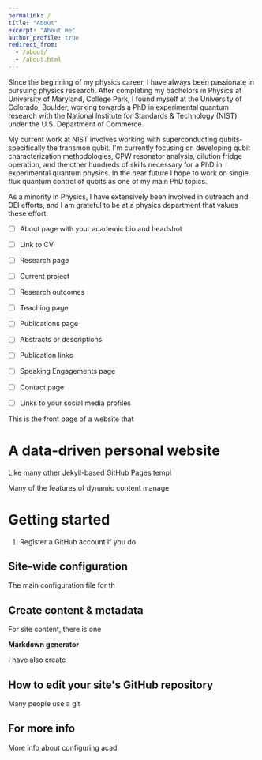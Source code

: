 ```yaml
---
permalink: /
title: "About"
excerpt: "About me"
author_profile: true
redirect_from: 
  - /about/
  - /about.html
---
```


Since the beginning of my physics career, I have always been passionate in pursuing physics research. After completing my bachelors in Physics at University of Maryland, College Park, I found myself at the University of Colorado, Boulder, working towards a PhD in experimental quantum research with the National Institute for Standards & Technology (NIST) under the U.S. Department of Commerce.

My current work at NIST involves working with superconducting qubits- specifically the transmon qubit. I'm currently focusing on developing qubit characterization methodologies, CPW resonator analysis, dilution fridge operation, and the other hundreds of skills necessary for a PhD in experimental quantum physics. In the near future I hope to work on single flux quantum control of qubits as one of my main PhD topics.

As a minority in Physics, I have extensively been involved in outreach and DEI efforts, and I am grateful to be at a physics department that values these effort.


- [ ] About page with your academic bio and headshot
- [ ] Link to CV
- [ ] Research page
- [ ] Current project
- [ ] Research outcomes
- [ ] Teaching page
- [ ] Publications page
- [ ] Abstracts or descriptions
- [ ] Publication links
- [ ] Speaking Engagements page
- [ ] Contact page
- [ ] Links to your social media profiles




This is the front page of a website that

A data-driven personal website
======
Like many other Jekyll-based GitHub Pages templ

Many of the features of dynamic content manage



Getting started
======
1. Register a GitHub account if you do



Site-wide configuration
------
The main configuration file for th



Create content & metadata
------
For site content, there is one 

**Markdown generator**

I have also create



How to edit your site's GitHub repository
------
Many people use a git 



For more info
------
More info about configuring acad







